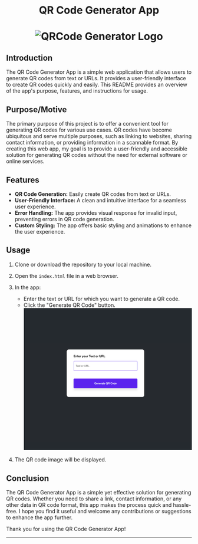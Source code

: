 # <p align="center"> QR Code Generator App <br><br> <img src="https://media.licdn.com/dms/image/D4D2DAQHOzoaMkbP4SA/profile-treasury-image-shrink_800_800/0/1700961978203?e=1702242000&v=beta&t=6c4fM83-7BsZW45v9tk_DgR0-E-Q9IgeNMczxFdm_Zc" alt="QRCode Generator Logo" width="500" height="250" align="center"> </p>

## Introduction

The QR Code Generator App is a simple web application that allows users to generate QR codes from text or URLs. It provides a user-friendly interface to create QR codes quickly and easily. This README provides an overview of the app's purpose, features, and instructions for usage.

## Purpose/Motive

The primary purpose of this project is to offer a convenient tool for generating QR codes for various use cases. QR codes have become ubiquitous and serve multiple purposes, such as linking to websites, sharing contact information, or providing information in a scannable format. By creating this web app, my goal is to provide a user-friendly and accessible solution for generating QR codes without the need for external software or online services.

## Features

- **QR Code Generation:** Easily create QR codes from text or URLs.
- **User-Friendly Interface:** A clean and intuitive interface for a seamless user experience.
- **Error Handling:** The app provides visual response for invalid input, preventing errors in QR code generation.
- **Custom Styling:** The app offers basic styling and animations to enhance the user experience.

## Usage

1. Clone or download the repository to your local machine.
2. Open the `index.html` file in a web browser.
   
3. In the app:
   - Enter the text or URL for which you want to generate a QR code.
   - Click the "Generate QR Code" button.
   ![QR Code Generator App Screenshot](https://raw.githubusercontent.com/aadilsiddiquee/QR_Code_Generator_App/main/ScreenShot.png)

4. The QR code image will be displayed.

## Conclusion

The QR Code Generator App is a simple yet effective solution for generating QR codes. Whether you need to share a link, contact information, or any other data in QR code format, this app makes the process quick and hassle-free. I hope you find it useful and welcome any contributions or suggestions to enhance the app further.

Thank you for using the QR Code Generator App!

---
